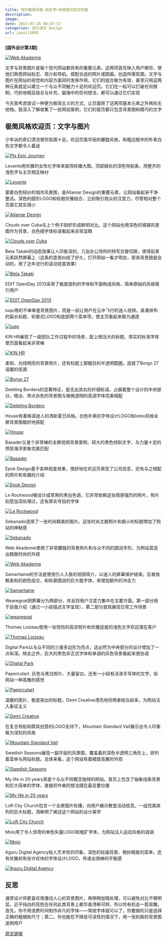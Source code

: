 ```yaml
---
title: 现代极简风格:纯文字+背景图式欢迎页面
description: 
image: 
date: 2013-07-28 00:47:57
categories: 设计译文 Design
url: /post/2695
---
```


**[国外设计第3期]**

[![Web Akademie](http://designmodo.com/wp-content/uploads/2013/07/Web-Akademie.jpg)](http://socialmediamarketingteam.de/)

文字与背景图片是每个现代网站都具有的重要元素。这两项首先映入用户眼帘，使他们熟悉网站标志、简介和导航。搭配合适的照片或图画，创造所需氛围。文字与图片在网站的视觉和内容方面同时发挥作用，它们的组合极为有效，甚至只用这两种元素就足以建立一个与众不同魅力十足的欢迎页。它们在一起可以打破任何限制，巧妙地相互结合与补充，脑海中的任何想法，都可以通过它们实现

今天我考虑尝试一种更为极简主义的方式，让页面除了这两项基本元素之外再别无他物。我深入了解收集了一些网站案例，它们的首页都只包含背景图和精巧的文字

## 极简风格欢迎页：文字与图片

少年派的奇幻漂流冒险氛围十足。欢迎页面华丽的朦胧风格，和粗边框中的朴素白色文字都令人着迷

[![PIs Epic Journey](http://designmodo.com/wp-content/uploads/2013/07/PIs-Epic-Journey.jpg)](http://journey.lifeofpimovie.com/)

Levante用优雅的女性化字体来装饰轮播大图。顶部细长的深色导航条，用整齐的浅色字与主页相互映衬

[![Levante](http://designmodo.com/wp-content/uploads/2013/07/Levante.jpg)](http://www.levante.com.au/)

蒙着白色轻纱的城市风景图，是Allamar Design的重要元素，让网站看起来干净整洁。深色的圆形LOGO和标题优雅结合，立刻吸引观众的注意力，尽管相对整个页面它其实很小

[![Allamar Design](http://designmodo.com/wp-content/uploads/2013/07/Allamar-Design.jpg)](http://www.allamardesign.com/)

Clouds over Cuba与上个例子刚好形成鲜明对比。这个网站也用深色的城镇风景图作为背景，白色细字体标语看起来非常显眼

[![Clouds over Cuba](http://designmodo.com/wp-content/uploads/2013/07/Clouds-over-Cuba.jpg)](http://cloudsovercuba.com/)

Beta Takaki的动态效果让人印象深刻，几张办公场所的特写交替切换，使得前景元素跃然屏幕上（这条的意思纠结了好久，打开网站一看才明白，原来背景图是会动的，用了近年流行的滚动视差效果）

[![Beta Takaki](http://designmodo.com/wp-content/uploads/2013/07/Beta-Takaki.jpg)](http://www.betatakaki.com/)

EDIT OpenDay 2013采用了极度锐利的字体和平面构成风格，简单原始的风格吸引用户

[![EDIT OpenDay 2013](http://designmodo.com/wp-content/uploads/2013/07/EDIT-OpenDay-2013.jpg)](http://www.edit.com.pt/openday)

Iuqo用的不单单是背景图片，而是一段让用户在云中飞行的迷人视频。紧凑排布的扁长标题、轮廓式LOGO和底部两个菜单项，使主页看起来极为通透

[![iuqo](http://designmodo.com/wp-content/uploads/2013/07/iuqo.jpg)](http://iuqo.com/)

KIN HR展现了一副团队工作过程中的场景，配上相当大的标题，厚实的标准字体使页面看起来非常棒

[![KIN HR](http://designmodo.com/wp-content/uploads/2013/07/KIN-HR.jpg)](http://kinhr.com/)

柔和、光线明亮的背景照片，还有标题上那醒目的半透明圆圈，造就了Borgo 27温暖的氛围

[![Borgo 27](http://designmodo.com/wp-content/uploads/2013/07/Borgo-27.jpg)](http://www.borgo27.it/)

Deleting Borders的显著特征，是无出其右的纤细标语，占据着整个设计的中央部分。暗淡、带点杂色的背景图与微微透明的高调字体完美相配

[![Deleting Borders](http://designmodo.com/wp-content/uploads/2013/07/Deleting-Borders.jpg)](http://www.deletingborders.com/)

House有着格调迷人的清新夏日风格。白色朴素的字体设计LOGO和lomo风格全屏背景图极好地搭配

[![House](http://designmodo.com/wp-content/uploads/2013/07/House.jpg)](http://house.pl/)

Basader又是个非常棒的全屏视频背景案例。硕大的黑色倾斜文字，与力量十足的愤怒海洋景象完美匹配

[![Basader](http://designmodo.com/wp-content/uploads/2013/07/Basader.jpg)](http://basader.com/)

Epok Design基于各种视差效果，很好地在欢迎页表现了公司信息，还有与之相配的照片和有趣的介绍

[![Epok Design](http://designmodo.com/wp-content/uploads/2013/07/Epok-Design.jpg)](http://www.epok-design.fr/)

Le Rockwood被设计成常用的黑白色调，它非常依赖这张情感强烈的照片，照片刻意加深处理过，还有厚实夺目的字体

[![Le Rockwood](http://designmodo.com/wp-content/uploads/2013/07/Le-Rockwood.jpg)](http://www.lerockwood.com/)

Sebanado选用了一张时尚精美的图片。这张时尚主题照片和极小的标题增加了网站的神秘感

[![Sebanado](http://designmodo.com/wp-content/uploads/2013/07/Sebanado.jpg)](http://www.sebanado.com/photos/some-kind-of-fashion.html)

Web Akademie使用了非常朦胧的背景照片和与众不同的圆润字形，为网站营造出精致时尚的外观

[![Web Akademie](http://designmodo.com/wp-content/uploads/2013/07/Web-Akademie.jpg)](http://socialmediamarketingteam.de/)

Samaritaine的手法是使用引人入胜的视频简介，以迷人的屏幕保护结束。后者依赖柔和的颜色组合，和轮廓圆润的巨大粗字体，来增加额外的冲击力

[![Samaritaine](http://designmodo.com/wp-content/uploads/2013/07/Samaritaine.jpg)](http://projet.samaritaine.com/)

Wearegoat把屏幕分为两部分，并且将用户注意力集中在主要方面。第一部分用于自我介绍（通过一小段描述文字呈现），第二部分直观展现日常工作场景

[![wearegoat](http://designmodo.com/wp-content/uploads/2013/07/wearegoat.jpg)](http://wearegoat.com/)

Thomas Loizeau使用一张惊险的高空照片和优雅适度的浅色文字欢迎潜在客户

[![Thomas Loizeau](http://designmodo.com/wp-content/uploads/2013/07/Thomas-Loizeau.jpg)](http://www.thomasloizeau.com/)

Digital Park以与众不同的三维多边形为亮点，这必然为中央部分的设计增加了一点纵深。除此之外，巨大的黑色非正式字体和单调的灰色背景看起来很协调

[![Digital Park](http://designmodo.com/wp-content/uploads/2013/07/Digital-Park.jpg)](http://www.digitalpark.me/)

Papercutart. 灰色与黑白照片、大量留白，还有一小段有活泼手写体的文字，给网站一种高雅的感觉

[![Papercutart](http://designmodo.com/wp-content/uploads/2013/07/Papercutart.jpg)](http://papercutart.no/)

温暖的图片、极度突出的标题，Demi Creative漂亮地将两者结合起来，为网站注入象征主义

[![Demi Creative](http://designmodo.com/wp-content/uploads/2013/07/Demi-Creative.jpg)](http://demicreative.com/)

在复古导航和颇具创意的LOGO支持下，Mountain Standard Vail展示出令人印象极为深刻的风格

[![Mountain Standard Vail](http://designmodo.com/wp-content/uploads/2013/07/Mountain-Standard-Vail.jpg)](https://mtnstandard.com/)

Swedish Seasons展现一副华丽的风景图，覆盖着的深色半透明三角形上，排列着菜单与网站标题。总体来看，这个网站有着精致高雅的外观

[![Swedish Seasons](http://designmodo.com/wp-content/uploads/2013/07/Swedish-Seasons.jpg)](http://swedishseasons.com/)

My life in 20 years真是个与众不同概念独特的网站。首页上包含了抽象线条背景和巨大简单的字体，直接将作者的想法摆在最显要位置

[![My life in 20 years](http://designmodo.com/wp-content/uploads/2013/07/My-life-in-20-years.jpg)](http://www.mylifein20years.com/)

Loft City Church包含一个全屏图片轮播，向用户展示教堂活动信息。一组完美排列的巨大标题，清晰明了阐述这个网站的设计美学

[![Loft City Church](http://designmodo.com/wp-content/uploads/2013/07/Loft-City-Church.jpg)](http://loftcitychurch.com/)

Moio用了令人惊奇的单色矢量LOGO和粗犷字体，为网站注入运动风格的调调

[![Moio](http://designmodo.com/wp-content/uploads/2013/07/Moio.jpg)](http://www.moio.com.br/)

Aguru Digital Agency给人艺术性的印象。深色的绘画背景、微妙精致的菜单，还有优雅却有些许欢快的字体设计LOGO，传递出很棒的平衡感

[![Aguru Digital Agency](http://designmodo.com/wp-content/uploads/2013/07/Aguru-Digital-Agency.jpg)](http://agurustudio.com/)

## 反思

通常设计师更喜欢用激动人心的背景图片，再稍稍加暗处理，可以避免对比不够明显。近乎纯白的亮色在任何此类背景上都华美清晰可辨，所以你有机会一箭双雕。首先，你不用浪费时间制作非凡的字体——常规字体就可以了，你要做的只是选择正确的粗细和尺寸；第二，你也能在不降低可读性的情况下，用一张别致的背景图迷倒用户

[原文链接](http://designmodo.com/landing-page-type-photo/)